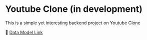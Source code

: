 # Youtube Clone (in development)

This is a simple yet interesting backend project on Youtube Clone

🔗 [Data Model Link](https://app.eraser.io/workspace/elvW5w7SoRVVzoQsJFKy?origin=share&elements=Y0Hn2UeN8z6aKwda9DY-rQ)
